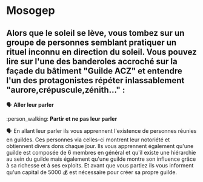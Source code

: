 # Mosogep
## Alors que le soleil se lève, vous tombez sur un groupe de personnes semblant pratiquer un rituel inconnu en direction du soleil. Vous pouvez lire sur l'une des banderoles accroché sur la façade du bâtiment "Guilde ACZ" et entendre l'un des protagonistes répéter inlassablement "aurore,crépuscule,zénith..." :

:speaking_head: **Aller leur parler**

:person_walking: **Partir et ne pas leur parler**


:speaking_head: En allant leur parler ils vous apprennent l'existence de personnes réunies en guildes. Ces personnes via celles-ci montrent leur notoriété et obtiennent divers dons chaque jour. Ils vous apprennent également qu'une guilde est composée de 6 membres en général et qu'il existe une hiérarchie au sein du guilde mais également qu'une guilde montre son influence grâce à sa richesse et à ses exploits. Et avant que vous partiez ils vous informent qu'un capital de 5000 :moneybag: est nécessaire pour créer sa propre guilde. 

